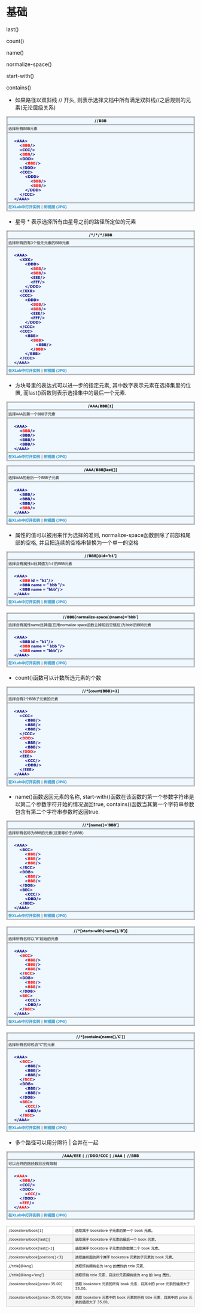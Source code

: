 # 基础

last()

count()

name()

normalize-space()

start-with()

contains()

- 如果路径以双斜线 // 开头, 则表示选择文档中所有满足双斜线//之后规则的元素(无论层级关系)

![1564472694911](基础.assets/1564472694911.png)

- 星号 * 表示选择所有由星号之前的路径所定位的元素

![1564472815757](基础.assets/1564472815757.png)

- 方块号里的表达式可以进一步的指定元素, 其中数字表示元素在选择集里的位置, 而last()函数则表示选择集中的最后一个元素.

![1564472859273](基础.assets/1564472859273.png)

- 属性的值可以被用来作为选择的准则, normalize-space函数删除了前部和尾部的空格, 并且把连续的空格串替换为一个单一的空格

![1564472958755](基础.assets/1564472958755.png)

![1564472988144](基础.assets/1564472988144.png)

- count()函数可以计数所选元素的个数

![1564473058388](基础.assets/1564473058388.png)

- name()函数返回元素的名称, start-with()函数在该函数的第一个参数字符串是以第二个参数字符开始的情况返回true, contains()函数当其第一个字符串参数包含有第二个字符串参数时返回true.

![1564473264810](基础.assets/1564473264810.png)

![1564473325593](基础.assets/1564473325593.png)

![1564473354110](基础.assets/1564473354110.png)

- 多个路径可以用分隔符 | 合并在一起

![1564473494720](基础.assets/1564473494720.png)

![1564475852623](基础.assets/1564475852623.png)


